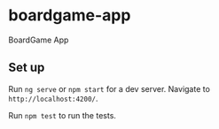 # boardgame-app

BoardGame App

## Set up

Run `ng serve` or `npm start` for a dev server. Navigate to `http://localhost:4200/`.

Run `npm test` to run the tests.
